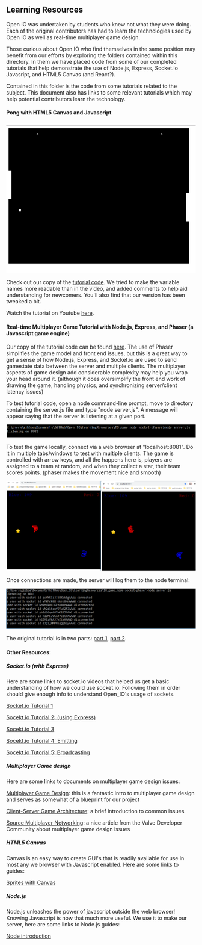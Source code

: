 ## Learning Resources

Open IO was undertaken by students who knew not what they were doing.
Each of the original contributors has had to learn the technologies used
by Open IO as well as real-time multiplayer game design.

Those curious about Open IO who find themselves in the same position may
benefit from our efforts by exploring the folders contained within this
directory. In them we have placed code from some of our completed tutorials
that help demonstrate the use of Node.js, Express, Socket.io Javasript, and HTML5 Canvas (and React?).

Contained in this folder is the code from some tutorials related to the subject. This document also has links to some relevant tutorials which may help potential contributors learn the technology.

#### Pong with HTML5 Canvas and Javascript

![pong game](pong_html5_canvas.PNG)

Check out our copy of the [tutorial code](https://github.com/gibboa/Open_IO/tree/master/LearningResources/HTMLCanvas-Pong). We tried to make the variable names more readable than in the video, and added comments to help aid understanding for newcomers. You'll also find that our version has been tweaked a bit.

Watch the tutorial on Youtube [here](https://www.youtube.com/watch?v=KoWqdEACyLI).

#### Real-time Multiplayer Game Tutorial with Node.js, Express, and Phaser (a Javascript game engine)

Our copy of the tutorial code can be found [here](https://github.com/gibboa/Open_IO/tree/master/LearningResources/IO_game_node-socket-phaser). The use of Phaser simplifies the game model and front end issues, but this is a great way to get a sense of how Node.js, Express, and Socket.io are used to send gamestate data between the server and multiple clients. The multiplayer aspects of game design add considerable complexity may help you wrap your head around it. (although it does oversimplify the front end work of drawing the game, handling physics, and synchronizing server/client latency issues)

To test tutorial code, open a node command-line prompt, move to directory containing the server.js file and type "node server.js".
A message will appear saying that the server is listening at a given port.

![server start](node_start.PNG)

To test the game locally, connect via a web browser at "localhost:8081".
Do it in multiple tabs/windows to test with multiple clients. The game is controlled with arrow keys, and all the happens here is, players are assigned to a team at random, and when they collect a star, their team scores points. (phaser makes the movement nice and smooth)

![game_running](running_game.PNG)

Once connections are made, the server will log them to the node terminal:

![server connections](node_connections.PNG)

The original tutorial is in two parts: [part 1](https://gamedevacademy.org/create-a-basic-multiplayer-game-in-phaser-3-with-socket-io-part-1/), [part 2](https://gamedevacademy.org/create-a-basic-multiplayer-game-in-phaser-3-with-socket-io-part-2).

#### Other Resources:

##### Socket.io (with Express)

Here are some links to socket.io videos that helped us get a basic understanding of how we could use socket.io. Following them in order should give enough info to understand Open_IO's usage of sockets.

[Socket.io Tutorial 1](https://www.youtube.com/watch?v=vQjiN8Qgs3c&t=1s)

[Socekt.io Tutorial 2: (using Express)](https://www.youtube.com/watch?v=ggVsXljT0MI)

[Socekt.io Tutorial 3](https://www.youtube.com/watch?v=UwS3wJoi7fY&t=2s)

[Socekt.io Tutorial 4: Emitting](https://www.youtube.com/watch?v=KNqVpESuyQo)

[Socekt.io Tutorial 5: Broadcasting](https://www.youtube.com/watch?v=FvArk8-qgCk)

##### Multiplayer Game design

Here are some links to documents on multiplayer game design issues:

[Multiplayer Game Design](http://buildnewgames.com/real-time-multiplayer/): this is a fantastic intro to multiplayer game design and serves as somewhat of a blueprint for our project

[Client-Server Game Architecture](http://www.gabrielgambetta.com/client-server-game-architecture.html): a brief introduction to common issues

[Source Multiplayer Networking](https://developer.valvesoftware.com/wiki/Source_Multiplayer_Networking): a nice article from the Valve Developer Community about multiplayer game design issues

##### HTML5 Canvas

Canvas is an easy way to create GUI's that is readily available for use in most any we browser with Javascript enabled. Here are some links to guides:

[Sprites with Canvas](https://www.youtube.com/watch?v=W0e9Z5pmt-I)

##### Node.js

Node.js unleashes the power of javascript outside the web browser! Knowing Javascript is now that much more useful. We use it to make our server, here are some links to Node.js guides:

[Node introduction](https://www.youtube.com/watch?v=TlB_eWDSMt4&list=PLPgx4r0FGixlivPRCBuMP0H2WPaEShrlU&index=4&t=0s)
